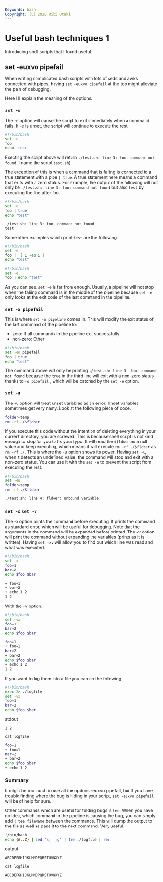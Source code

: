 ```yaml
---
Keywords: bash
Copyright: (C) 2020 Riki Otaki
---
```


# Useful bash techniques 1

Introducing shell scripts that I found useful.

## set -euxvo pipefail 

When writing complicated bash scripts with lots of seds and awks connected with pipes, having `set -euxvo pipefail` at the top might alleviate the pain of debugging.

Here I'll explain the meaning of the options.

### `set -e`
The -e option will cause the script to exit immediately when a command fails. If -e is unset, the script will continue to execute the rest.
  
```bash
#!/bin/bash
set -e
foo
echo "test"
```
Execting the script above will return `./test.sh: line 3: foo: command not found` (I name the script `test.sh`)

The exception of this is when a command that is failing is connected to a true statement with a pipe `| true`. A true statement here means a command that exits with a zero status.
For example, the output of the following will not only be `./test.sh: line 3: foo: command not found` but also `test` by executing the line after foo. 

```bash
#!/bin/bash
set -e
foo | true
echo "test"
```
```
./test.sh: line 3: foo: command not found
test
```

Some other examples which print `test` are the following.
```bash
#!/bin/bash
set -e
foo |  [ 1 -eq 1 ]
echo "test"
```
```bash
#!/bin/bash
set -e
foo | echo "test"
```

As you can see, `set -e` is far from enough. Usually, a pipeline will not stop when the faliing command is in the middle of the pipeline because `set -e` only looks at the exit code of the last command in the pipeline. 

### `set -o pipefail`
This is where `set -o pipeline` comes in. This will modify the exit status of the last command of the pipeline to:

- zero: If all commands in the pipeline exit successfully
- non-zero: Other

```bash
#!/bin/bash
set -eo pipefail
foo | true
echo "test"
```

The command above will only be printing `./test.sh: line 3: foo: command not found` because the `true` in the third line will exit with a non-zero status thanks to `-o pipefail` , which will be catched by the `set -e` option.

### `set -u`

The -u option will treat unset variables as an error. Unset variables sometimes get very nasty. Look at the following piece of code.

```bash
folder=temp
rm -rf ./$fldoer
```
If you execute this code without the intention of deleting everything in your current directory, you are screwed.
This is because shell script is not kind enough to stop for you to fix your typo. It will read the `$fldoer` as a null value and keep executing, which means it will execute `rm -rf ./$fldoer` as `rm -rf ./`.
This is where the -u option shows its power. Having `set -u`, when it detects an undefined value, the command will stop and exit with a non-zero status. You can use it with the `set -e` to prevent the script from executing the rest.

```bash
#!/bin/bash
set -eu
folder=temp
rm -rf ./$fldoer
```

```bash
./test.sh: line 4: fldoer: unbound variable
```

### `set -x` `set -v`
The -x option prints the command before executing. It prints the command as standard error, which will be useful for debugging. Note that the arguments in the command will be expanded before printed.
The -v option will print the command without expanding the variables (prints as it is written). Having `set -xv` will allow you to find out which line was read and what was executed.

```bash
#!/bin/bash
set -x
foo=1
bar=2
echo $foo $bar
```

```bash
+ foo=1
+ bar=2
+ echo 1 2
1 2
```
With the -v option.
```bash
#!/bin/bash
set -vx
foo=1
bar=2
echo $foo $bar
```
```bash
foo=1
+ foo=1
bar=2
+ bar=2
echo $foo $bar
+ echo 1 2
1 2
```
If you want to log them into a file you can do the following.

```bash
#!/bin/bash
exec 2> ./logfile
set -vx
foo=1
bar=2
echo $foo $bar
```

stdout
```
1 2
```

`cat logfile`
```bash
foo=1
+ foo=1
bar=2
+ bar=2
echo $foo $bar
+ echo 1 2

```

### Summary

It might be too much to use all the options  -euxvo pipefail, but if you have trouble finding where the bug is hiding in your script, `set -euxvo pipefail` will be of help for sure.

Other commands which are useful for finding bugs is `tee`.
When you have no idea, which command in the pipeline is causing the bug, you can simply add `| tee fileName` between the commands. This will dump the output to the file as well as pass it to the next command. Very useful.

```bash
!/bin/bash
echo {A..Z} | sed 's; ;;g' | tee ./logfile | rev
```
output
```bash
ABCDEFGHIJKLMNOPQRSTUVWXYZ
```
`cat logfile`
```sh
ABCDEFGHIJKLMNOPQRSTUVWXYZ
```
